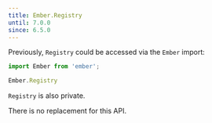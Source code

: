 ```yaml
---
title: Ember.Registry
until: 7.0.0
since: 6.5.0
---
```



Previously, `Registry` could be accessed via the `Ember` import:
```js
import Ember from 'ember';

Ember.Registry
```
`Registry` is also private.

There is no replacement for this API.
